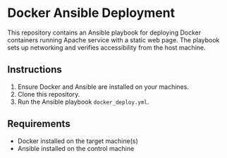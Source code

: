 # Docker Ansible Deployment

This repository contains an Ansible playbook for deploying Docker containers running Apache service with a static web page. The playbook sets up networking and verifies accessibility from the host machine.

## Instructions

1. Ensure Docker and Ansible are installed on your machines.
2. Clone this repository.
3. Run the Ansible playbook `docker_deploy.yml`.

## Requirements

- Docker installed on the target machine(s)
- Ansible installed on the control machine
